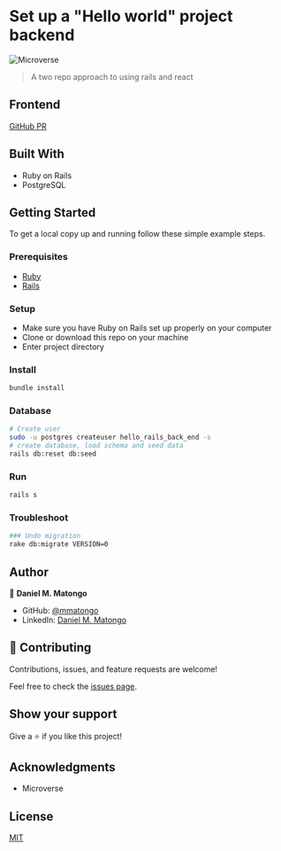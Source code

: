 # Set up a "Hello world" project backend

![Microverse](https://img.shields.io/badge/Microverse-blueviolet)

> A two repo approach to using rails and react
## Frontend

[GitHub PR](https://github.com/mmatongo/hello-rails-front-end/pull/2)

## Built With

- Ruby on Rails
- PostgreSQL

## Getting Started

To get a local copy up and running follow these simple example steps.

### Prerequisites

- [Ruby](https://www.ruby-lang.org/en/)
- [Rails](https://gorails.com/)

### Setup

- Make sure you have Ruby on Rails set up properly on your computer
- Clone or download this repo on your machine
- Enter project directory

### Install

```sh
bundle install
```

### Database

```sh
# Create user
sudo -u postgres createuser hello_rails_back_end -s
# create database, load schema and seed data
rails db:reset db:seed
```

### Run

```sh
rails s
```

### Troubleshoot

```sh
### Undo migration
rake db:migrate VERSION=0
```

## Author

👤 **Daniel M. Matongo**

- GitHub: [@mmatongo](https://github.com/mmatongo)
- LinkedIn: [Daniel M. Matongo](https://linkedin.com/in/mmatongo)

## 🤝 Contributing

Contributions, issues, and feature requests are welcome!

Feel free to check the [issues page](../../issues/).

## Show your support

Give a ⭐️ if you like this project!

## Acknowledgments

- Microverse

## License

[MIT](./LICENSE)